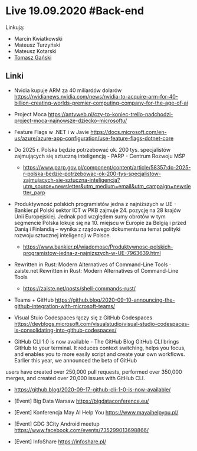 # Live 19.09.2020 #Back-end

Linkują:

- Marcin Kwiatkowski
- Mateusz Turzyński
- Mateusz Kotarski
- [Tomasz Gański](https://www.linkedin.com/in/tomaszganski)

## Linki

- Nvidia kupuje ARM za 40 miliardów dolarów
  https://nvidianews.nvidia.com/news/nvidia-to-acquire-arm-for-40-billion-creating-worlds-premier-computing-company-for-the-age-of-ai

- Project Moca
  https://antyweb.pl/czy-to-koniec-trello-nadchodzi-project-moca-najnowsze-dziecko-microsoftu/

- Feature Flags w .NET i w Javie
  https://docs.microsoft.com/en-us/azure/azure-app-configuration/use-feature-flags-dotnet-core

- Do 2025 r. Polska będzie potrzebować ok. 200 tys. specjalistów zajmujących się sztuczną inteligencją - PARP - Centrum Rozwoju MŚP

  - https://www.parp.gov.pl/component/content/article/58357:do-2025-r-polska-bedzie-potrzebowac-ok-200-tys-specjalistow-zajmujacych-sie-sztuczna-inteligencja?utm_source=newsletter&utm_medium=email&utm_campaign=newsletter_parp

- Produktywność polskich programistów jedna z najniższych w UE - Bankier.pl
  Polski sektor ICT w PKB zajmuje 24. pozycję na 28 krajów Unii Europejskiej. Jednak pod względem sumy obrotów w tym segmencie Polska lokuje się na 10. miejscu w Europie za Belgią i przed Danią i Finlandią – wynika z rządowego dokumentu na temat polityki rozwoju sztucznej inteligencji w Polsce.

  - https://www.bankier.pl/wiadomosc/Produktywnosc-polskich-programistow-jedna-z-najnizszych-w-UE-7963639.html

- Rewritten in Rust: Modern Alternatives of Command-Line Tools · zaiste.net
  Rewritten in Rust: Modern Alternatives of Command-Line Tools

  - https://zaiste.net/posts/shell-commands-rust/

- Teams + GitHub
  https://github.blog/2020-09-10-announcing-the-github-integration-with-microsoft-teams/

- Visual Stuio Codespaces łączy się z GitHub Codespaces
  https://devblogs.microsoft.com/visualstudio/visual-studio-codespaces-is-consolidating-into-github-codespaces/

- GitHub CLI 1.0 is now available - The GitHub Blog
  GitHub CLI brings GitHub to your terminal. It reduces context switching, helps you focus, and enables you to more easily script and create your own workflows. Earlier this year, we announced the beta of GitHub

users have created over 250,000 pull requests, performed over 350,000 merges, and created over 20,000 issues with GitHub CLI.

- https://github.blog/2020-09-17-github-cli-1-0-is-now-available/
- [Event] Big Data Warsaw
  https://bigdataconference.eu/

- [Event] Konferencja May AI Help You
  https://www.mayaihelpyou.pl/

- [Event] GDG 3City Android meetup
  https://www.facebook.com/events/735299013698866/

- [Event] InfoShare
  https://infoshare.pl/
